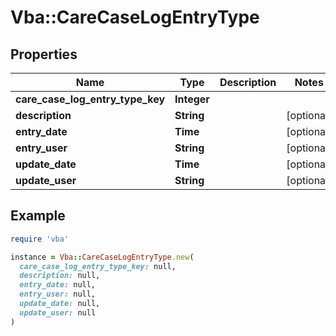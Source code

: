 # Vba::CareCaseLogEntryType

## Properties

| Name | Type | Description | Notes |
| ---- | ---- | ----------- | ----- |
| **care_case_log_entry_type_key** | **Integer** |  |  |
| **description** | **String** |  | [optional] |
| **entry_date** | **Time** |  | [optional] |
| **entry_user** | **String** |  | [optional] |
| **update_date** | **Time** |  | [optional] |
| **update_user** | **String** |  | [optional] |

## Example

```ruby
require 'vba'

instance = Vba::CareCaseLogEntryType.new(
  care_case_log_entry_type_key: null,
  description: null,
  entry_date: null,
  entry_user: null,
  update_date: null,
  update_user: null
)
```

